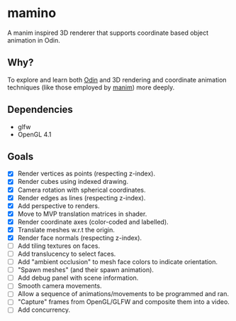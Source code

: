 # mamino
A manim inspired 3D renderer that supports coordinate based object animation in Odin.

## Why?
To explore and learn both [Odin](https://odin-lang.org/) and 3D rendering and coordinate animation techniques (like those employed by [manim](https://www.manim.community/)) more deeply.

## Dependencies
- glfw
- OpenGL 4.1

## Goals
- [x] Render vertices as points (respecting z-index).
- [x] Render cubes using indexed drawing.
- [x] Camera rotation with spherical coordinates.
- [x] Render edges as lines (respecting z-index).
- [x] Add perspective to renders.
- [x] Move to MVP translation matrices in shader.
- [x] Render coordinate axes (color-coded and labelled).
- [x] Translate meshes w.r.t the origin.
- [x] Render face normals (respecting z-index).
- [ ] Add tiling textures on faces.
- [ ] Add translucency to select faces.
- [ ] Add "ambient occlusion" to mesh face colors to indicate orientation.
- [ ] "Spawn meshes" (and their spawn animation).
- [ ] Add debug panel with scene information.
- [ ] Smooth camera movements.
- [ ] Allow a sequence of animations/movements to be programmed and ran.
- [ ] "Capture" frames from OpenGL/GLFW and composite them into a video.
- [ ] Add concurrency.

